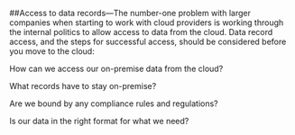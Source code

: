 ##Access to data records—The number-one problem with larger companies when starting to work with cloud providers is working through the internal politics to allow access to data from the cloud. Data record access, and the steps for successful access, should be considered before you move to the cloud:

How can we access our on-premise data from the cloud?

What records have to stay on-premise?

Are we bound by any compliance rules and regulations?

Is our data in the right format for what we need?
